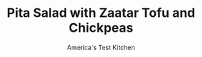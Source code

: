 ---
layout: ../../layouts/MarkdownPostLayout.astro
title: Pita Salad with Zaatar Tofu and Chickpeas
author: America's Test Kitchen
pubDate: 2023-03-15
description: "A za’atar crust elevates the tofu in this fresh and filling pita salad."
image_url: https://res.cloudinary.com/hksqkdlah/image/upload/ar_1:1,c_fill,dpr_2.0,f_auto,fl_lossy.progressive.strip_profile,g_faces:auto,q_auto:low,w_344/SFS_ZaatarTofuPitaSalad-19_glytc0
tags: ["Main Courses","Vegetables","Vegetarian","Weeknight"]
calories: 2106
protein: 21
carbohydrates: 36
fats: 29
fiber: 14
ingredients: ["1 (14-ounce) block firm or, extra-firm tofu","5 tablespoons, extra-virgin olive oil, divided","2 tablespoons, tahini","2 teaspoons, grated lemon zest plus 3 tablespoons juice","1¼ teaspoons, table salt, divided","1 , (15-ounce) can chickpeas, rinsed","10 ounces, cherry tomatoes, halved","3 tablespoons, za'atar","2 , romaine lettuce hearts (12 ounces), cut into 1-inch pieces","2 cups, pita chips, broken into ½-inch pieces","½ cup, pepperoncini, stemmed and sliced into rings, divided"]
serves: 4
time: "40 minutes"
instructions: ["Place whole tofu block on paper towel–lined plate. Gently place large saucepan on top of tofu and let tofu drain for 10 minutes. Whisk 3 tablespoons oil, tahini, lemon zest and juice, and ¼ teaspoon salt together in large bowl. Add chickpeas and tomatoes and toss to coat; set aside.","Press tofu dry with paper towels and cut into ¾-inch pieces. Sprinkle tofu pieces with za’atar and remaining 1 teaspoon salt. Heat remaining 2 tablespoons oil in 12-inch nonstick skillet over medium-high heat until shimmering. Add tofu and cook until first side is lightly browned, 3 to 4 minutes. Flip tofu and cook until second side is lightly browned, 3 to 4 minutes.","Add lettuce, pita chips, and half of pepperoncini to bowl with chickpea mixture and toss to combine. Transfer salad to serving plates and top with tofu and remaining pepperoncini. Serve."]
nutrition: ["786 mg Potassium, K","370 mg Phosphorus, P","348 mg Calcium, Ca","5 mg Iron, Fe","119 mg Magnesium, Mg","1042 mg Sodium, Na","2 mg Zinc, Zn","29 g Total lipid (fat)","2 mg Niacin","15 g Fatty acids, total monounsaturated","7 g Fatty acids, total polyunsaturated","30 mg Vitamin C, total ascorbic acid","4 g Fatty acids, total saturated","14 g Fiber, total dietary","218 µg Folate, food","8 g Sugars, total","109 µg Vitamin K (phylloquinone)","332 g Water","50 g Carbohydrate, by difference","218 µg Folate, DFE","21 g Protein","3 mg Vitamin E (alpha-tocopherol)","406 µg Vitamin A, RAE","36 g Carbohydrates (net)","526 kcal Energy","2106 calories"]
notes: "For an extra briny kick, top this salad with kalamata olives."
---